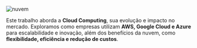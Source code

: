 ![nuvem ](https://github.com/user-attachments/assets/159bf7f2-9208-4a04-ae21-9589f3ed6456)

Este trabalho aborda a **Cloud Computing**, sua evolução e impacto no mercado. Exploramos como empresas utilizam **AWS, Google Cloud e Azure** para escalabilidade e inovação, 
além dos benefícios da nuvem, como **flexibilidade, eficiência e redução de custos**.
